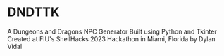 # DNDTTK
A Dungeons and Dragons NPC Generator Built using Python and Tkinter
Created at FIU's ShellHacks 2023 Hackathon in Miami, Florida
by Dylan Vidal
